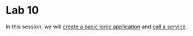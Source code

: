 # Lab 10

In this session, we will [create a basic Ionic application](ionic_101.md) and [call a service](ionic_102.md).
